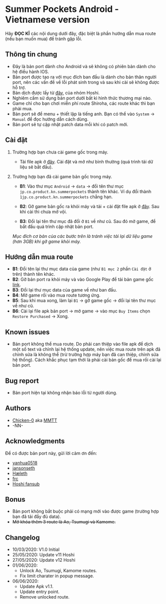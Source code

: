# Summer Pockets Android - Vietnamese version
Hãy **ĐỌC KĨ** các nội dung dưới đây, đặc biệt là phần hướng dẫn mua route (nếu bạn muốn mua) để tránh gặp lỗi.

## Thông tin chung
- Đây là bản port dành cho Android và sẽ không có phiên bản dành cho hệ điều hành IOS.
- Bản port được tạo ra với mục đích ban đầu là dành cho bản thân người port, nên các vấn đề về lỗi phát sinh trong và sau khi cài sẽ không được hỗ trợ. 
- Bản dịch được lấy từ [đây](http://www.hoshivsub.com/2018/12/summer-pockets.html), của nhóm Hoshi.
- Nghiêm cấm sử dụng bản port dưới bất kì hình thức thương mại nào. 
- Game chỉ cho bạn chơi miễn phí route Shiroha, các route khác thì bạn phải mua.
- Bản port sẽ để menu + thiết lập là tiếng anh. Bạn có thể vào `System` -> `Manual` để đọc hướng dẫn cách dùng.
- Bản port sẽ tự cập nhật patch data mỗi khi có patch mới.

## Cài đặt
1. Trường hợp bạn chưa cài game gốc trong máy.
	- Tải file apk ở [đây](https://mega.nz/file/fZgFHQbB#kBOK1dh1JhvjvVlYZTpyGBo9nUERBRY_OCBndoT89Vo). Cài đặt và mở như bình thường (quá trình tải dữ liệu sẽ bắt đầu).

2. Trường hợp bạn đã cài game bản gốc trong máy.
	- **B1**: Vào thư mục `Android` -> `data` -> đổi tên thư mục `jp.co.product.kn.summerpockets` thành tên khác.
	Ví dụ đổi thành `1jp.co.product.kn.summerpockets` chẳng hạn.
	
	- **B2**: Gỡ game bản gốc ra khỏi máy và tải + cài đặt file apk ở [đây](https://mega.nz/file/fZgFHQbB#kBOK1dh1JhvjvVlYZTpyGBo9nUERBRY_OCBndoT89Vo). Sau khi cài thì chưa mở vội.
	- **B3**: Đổi lại tên thư mục đã đổi ở `B1` về như cũ. Sau đó mở game, để bắt đầu quá trình cập nhật bản port.
	
	*Mục đích cơ bản của các bước trên là tránh việc tải lại dữ liệu game (hơn 3GB) khi gỡ game khỏi máy.*

## Hướng dẫn mua route
- **B1**: Đổi tên lại thư mục data của game (như `B1 mục 2` phần `Cài đặt` ở trên) thành tên khác.
- **B2**: Gỡ bản port ra khỏi máy và vào Google Play để tải bản game gốc [link](https://play.google.com/store/apps/details?id=jp.co.product.kn.summerpockets&hl=en_US).
- **B3**: Đổi lại thư mục data của game về như ban đầu.
- **B4**: Mở game rồi vào mua route tương ứng.
- **B5**: Sau khi mua xong, làm lại `B1` -> gỡ game gốc -> đổi lại tên thư mục về như cũ.
- **B6**: Cài lại file apk bản port -> mở game -> vào mục `Buy Items` chọn `Restore Purchased` -> Xong.

## Known issues
- Bản port không thể mua route. Do phải can thiệp vào file apk để dịch một số text và chỉnh lại hệ thống update, nên việc mua route trên apk đã chỉnh sửa là không thể (trừ trường hợp máy bạn đã can thiệp, chỉnh sửa hệ thống). Cách khắc phục tạm thời là phải cài bản gốc để mua rồi cài lại bản port.

## Bug report
- Bản port hiện tại không nhận báo lỗi từ người dùng.

## Authors
- [Chicken-0](https://github.com/Chicken-0) aka [MMTT](https://www.youtube.com/channel/UCO-9qmimXDA8PGJiQWtd0wQ)
- -NN-

## Acknowledgments
Để có được bản port này, gửi lời cảm ơn đến:
- [yanhua0518](https://github.com/yanhua0518)
- [jansonseth](https://github.com/jansonseth)
- [Hæleth](http://dev.haeleth.net/index.shtml)
- [frc](https://forums.fuwanovel.net/profile/18910-frc_/)
- [Hoshi fansub](http://www.hoshivsub.com)

## Bonus
- Bản port không bắt buộc phải có mạng mới vào được game (trường hợp bạn đã tải đầy đủ data).
- ~~Mở khóa thêm 3 route là Ao, Tsumugi và Kamome.~~

## Changelog
- 10/03/2020: V1.0 Initial
- 25/05/2020: Update v11 Hoshi 
- 27/05/2020: Update v12 Hoshi 
- 01/06/2020: 
	+ Unlock Ao, Tsumugi, Kamome routes.
	+ Fix limit charater in popup message.
- 06/06/2020:
	+ Update Apk v1.1.
	+ Update entry point.
	+ Remove unlocked route.